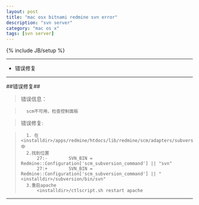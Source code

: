 ```yaml
---
layout: post
title: "mac osx bitnami redmine svn error"
description: "svn server"
category: "mac os x"
tags: [svn server]
---
```

{% include JB/setup %}

---

*	错误修复

---

##错误修复##

>错误信息：

>		scm不可用，检查控制面板

>错误修复:

>		1. 在<installdir>/apps/redmine/htdocs/lib/redmine/scm/adapters/subversion_adapter.rb中
>		2.找到位置
>			27:-        SVN_BIN = Redmine::Configuration['scm_subversion_command'] || "svn"  
>			27:+        SVN_BIN = Redmine::Configuration['scm_subversion_command'] || "<installdir>/subversion/bin/svn"
>		3.重启apache
>			<installdir>/ctlscript.sh restart apache

---